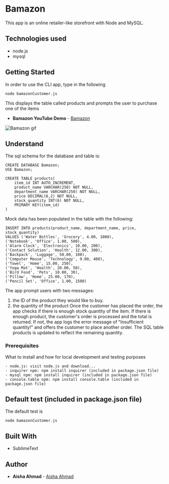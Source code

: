 # Bamazon
This app is an online retailer-like storefront with Node and MySQL.

## Technologies used
- node.js
- mysql

## Getting Started
In order to use the CLI app, type in the following

```
node bamazonCustomer.js
```
This displays the table called products and prompts the user to purchase one of the items

* **Bamazon YouTube Demo** - [Bamazon](https://www.youtube.com/watch?v=QBHKB5iazgQ)

![Bamazon gif](img/bamazon.gif)

## Understand
The sql schema for the database and table is:
```
CREATE DATABASE Bamazon;
USE Bamazon;

CREATE TABLE products(
	item_id INT AUTO_INCREMENT,
	product_name VARCHAR(250) NOT NULL, 
	department_name VARCHAR(250) NOT NULL,
	price DECIMAL(6,2) NOT NULL,
	stock_quantity INT(6) NOT NULL, 
	PRIMARY KEY(item_id)
)
```
Mock data has been populated in the table with the following:
```
INSERT INTO products(product_name, department_name, price, stock_quantity)
VALUES ('Water Bottles', 'Grocery', 4.00, 1000),
('Notebook', 'Office', 1.00, 500),
('Alarm Clock', 'Electronics', 10.00, 200),
('Contact Solution', 'Health', 12.00, 300),
('Backpack', 'Luggage', 50.00, 100),
('Computer Mouse', 'Technology', 9.00, 400),
('Towel', 'Home', 15.00, 250),
('Yoga Mat', 'Health', 20.00, 50),
('Bird Food', 'Pets', 10.00, 30),
('Pillow', 'Home', 25.00, 170),
('Pencil Set', 'Office', 1.00, 1500) 
```
The app prompt users with two messages:
1) the ID of the product they would like to buy.
2) the quantity of the product
Once the customer has placed the order, the app checks if there is enough stock quantity of the item. If there is enough product, the customer's order is processed and the total is returned. If not, the app logs the error message of "Insufficient quantity!" and offers the customer to place another order. The SQL table products is updated to reflect the remaining quantity.

### Prerequisites

What to install and how for local development and testing purposes

```
- node.js: visit node.js and download...
- inquirer npm: npm install inquirer (included in package.json file)
- mysql npm: npm install inquirer (included in package.json file)
- console.table npm: npm install console.table (included in package.json file)
```

## Default test (included in package.json file)

The default test is
```
node bamazonCustomer.js
```

## Built With

* SublimeText

## Author

* **Aisha Ahmad** - [Aisha Ahmad](https://github.com/aishaprograms)

